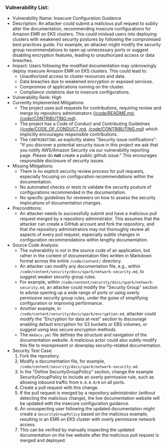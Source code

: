 ### Vulnerability List:

- Vulnerability Name: Insecure Configuration Guidance
- Description: An attacker could submit a malicious pull request to subtly alter the documentation, recommending insecure configurations for Amazon EMR on EKS clusters. This could mislead users into deploying clusters with weakened security postures by following the compromised best practices guide. For example, an attacker might modify the security group recommendations to open up unnecessary ports or suggest disabling encryption features, leading to unauthorized access or data breaches.
- Impact: Users following the modified documentation may unknowingly deploy insecure Amazon EMR on EKS clusters. This could lead to:
    - Unauthorized access to cluster resources and data.
    - Data breaches due to weakened encryption or exposed services.
    - Compromise of applications running on the cluster.
    - Compliance violations due to insecure configurations.
- Vulnerability Rank: High
- Currently Implemented Mitigations:
    - The project uses pull requests for contributions, requiring review and merge by repository administrators ([/code/README.md](code/README.md), [/code/CONTRIBUTING.md](code/CONTRIBUTING.md)).
    - The project has a Code of Conduct and Contributing Guidelines ([/code/CODE_OF_CONDUCT.md](code/CODE_OF_CONDUCT.md), [/code/CONTRIBUTING.md](code/CONTRIBUTING.md)) which implicitly encourages responsible contributions.
    - The `CONTRIBUTING.md` explicitly states "Security issue notifications": "If you discover a potential security issue in this project we ask that you notify AWS/Amazon Security via our vulnerability reporting page. Please do **not** create a public github issue." This encourages responsible disclosure of security issues.
- Missing Mitigations:
    - There is no explicit security review process for pull requests, especially focusing on configuration recommendations within the documentation.
    - No automated checks or tests to validate the security posture of configurations recommended in the documentation.
    - No specific guidelines for reviewers on how to assess the security implications of documentation changes.
- Preconditions:
    - An attacker needs to successfully submit and have a malicious pull request merged by a repository administrator. This assumes that the attacker can create a GitHub account and fork the repository, and that the repository administrators may not thoroughly review all aspects of every pull request, especially subtle changes in configuration recommendations within lengthy documentation.
- Source Code Analysis:
    - The vulnerability is not in the source code of an application, but rather in the content of documentation files written in Markdown format across the entire `/code/content/` directory.
    - An attacker can modify any documentation file, e.g., within `/code/content/security/docs/spark/network-security.md`, to suggest weaker security group rules.
    - For example, within `/code/content/security/docs/spark/network-security.md`, an attacker could modify the "Security Group" section to advise opening up a wide range of ports or using overly permissive security group rules, under the guise of simplifying configuration or improving performance.
    - Another example, in `/code/content/security/docs/spark/encryption.md`, attacker could modify the "Encryption for data at-rest" section to discourage enabling default encryption for S3 buckets or EBS volumes, or suggest using less secure encryption methods.
    - The `mkdocs.yml` file defines the structure and navigation of the documentation website. A malicious actor could also subtly modify this file to misrepresent or downplay security-related documentation.
- Security Test Case:
    1. Fork the repository.
    2. Modify a documentation file, for example, `/code/content/security/docs/spark/network-security.md`.
    3. In the "Define SecurityGroupPolicy" section, change the example SecurityGroupPolicy to include an overly permissive rule, such as allowing inbound traffic from `0.0.0.0/0` on all ports.
    4. Create a pull request with this change.
    5. If the pull request is merged by a repository administrator (without detecting the malicious change), the live documentation website will be updated with the insecure configuration guidance.
    6. An unsuspecting user following the updated documentation might create a `SecurityGroupPolicy` based on the malicious example, resulting in an EMR on EKS cluster with overly permissive network access.
    7. This can be verified by manually inspecting the updated documentation on the live website after the malicious pull request is merged and deployed.